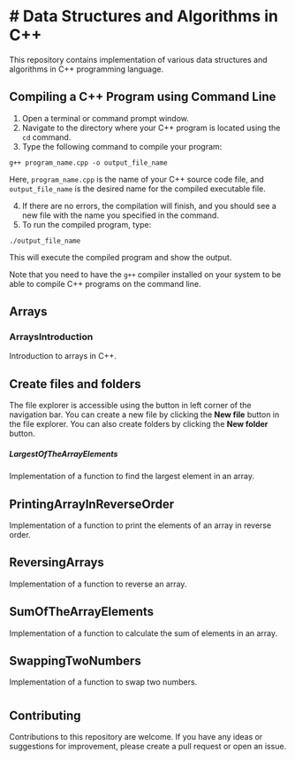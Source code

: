 # # Data Structures and Algorithms in C++

This repository contains implementation of various data structures and algorithms in C++ programming language.
## Compiling a C++ Program using Command Line
1.  Open a terminal or command prompt window.
2.  Navigate to the directory where your C++ program is located using the `cd` command.
3.  Type the following command to compile your program:



`g++ program_name.cpp -o output_file_name` 

Here, `program_name.cpp` is the name of your C++ source code file, and `output_file_name` is the desired name for the compiled executable file.

4.  If there are no errors, the compilation will finish, and you should see a new file with the name you specified in the command.
5.  To run the compiled program, type:



`./output_file_name` 

This will execute the compiled program and show the output.

Note that you need to have the `g++` compiler installed on your system to be able to compile C++ programs on the command line.

## Arrays
### ArraysIntroduction

Introduction to arrays in C++.

## Create files and folders

The file explorer is accessible using the button in left corner of the navigation bar. You can create a new file by clicking the **New file** button in the file explorer. You can also create folders by clicking the **New folder** button.

##### LargestOfTheArrayElements

Implementation of a function to find the largest element in an array.

## PrintingArrayInReverseOrder

Implementation of a function to print the elements of an array in reverse order.

##  ReversingArrays

Implementation of a function to reverse an array.

##  SumOfTheArrayElements

Implementation of a function to calculate the sum of elements in an array.
##  SwappingTwoNumbers

Implementation of a function to swap two numbers.

#
## Contributing

Contributions to this repository are welcome. If you have any ideas or suggestions for improvement, please create a pull request or open an issue.

